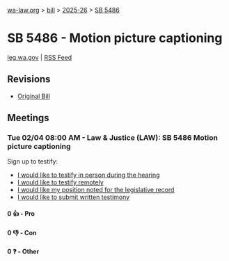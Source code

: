 [wa-law.org](/) > [bill](/bill/) > [2025-26](/bill/2025-26/) > [SB 5486](/bill/2025-26/sb/5486/)

# SB 5486 - Motion picture captioning
[leg.wa.gov](https://app.leg.wa.gov/billsummary?BillNumber=5486&Year=2025&Initiative=false) | [RSS Feed](./rss.xml)

## Revisions
* [Original Bill](1/)

## Meetings
### Tue 02/04 08:00 AM - Law & Justice (LAW): SB 5486 Motion picture captioning
Sign up to testify:
* [I would like to testify in person during the hearing](https://app.leg.wa.gov/csi/Testifier/Add?chamber=House&mId=32624&aId=162394&caId=25291&tId=1)
* [I would like to testify remotely](https://app.leg.wa.gov/csi/Testifier/Add?chamber=House&mId=32624&aId=162394&caId=25291&tId=2)
* [I would like my position noted for the legislative record](https://app.leg.wa.gov/csi/Testifier/Add?chamber=House&mId=32624&aId=162394&caId=25291&tId=3)
* [I would like to submit written testimony](https://app.leg.wa.gov/csi/Testifier/Add?chamber=House&mId=32624&aId=162394&caId=25291&tId=4)

#### 0 👍 - Pro

#### 0 👎 - Con

#### 0 ❓ - Other
